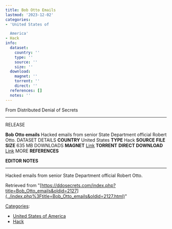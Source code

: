 ```yaml
---
title: Bob Otto Emails
lastmod: '2023-12-02'
categories:
- 'United States of

  America'
- Hack
info:
  dataset:
    country: ''
    type: ''
    source: ''
    size: ''
  download:
    magnet: ''
    torrent: ''
    direct: ''
  references: []
  notes: ''
---
```




From Distributed Denial of Secrets

---
RELEASE

**Bob Otto emails**
Hacked emails from senior State Department official Robert Otto.
DATASET DETAILS
**COUNTRY** United States
**TYPE** Hack
**SOURCE**
**FILE SIZE** 635 MB
DOWNLOADS
**MAGNET** [Link](magnet:?xt=urn:btih:d0faa5a350d0e10f5449da1555da544c990ac818&dn=BobOtto.7z&tr=udp://tracker.coppersurfer.tk:6969&tr=udp://9.rarbg.to:2920&tr=udp://tracker.opentrackr.org:1337&tr=udp://tracker.leechers-paradise.org:6969&tr=udp://exodus.desync.com:6969)
**TORRENT**
**DIRECT DOWNLOAD** [Link](https://data.ddosecrets.com/Bob%20Otto%20emails/)
MORE
**REFERENCES**

**EDITOR NOTES**

---

Hacked emails from senior State Department official Robert Otto.

Retrieved from
"[https://ddosecrets.com/index.php?title=Bob_Otto_emails&oldid=2127](../index.php%3Ftitle=Bob_Otto_emails&oldid=2127.html)"

[Categories](./Special:Categories.html "Special:Categories"):

- [United States of
America](./Category:United_States_of_America.html "Category:United States of America")
- [Hack](./Category:Hack.html "Category:Hack")
